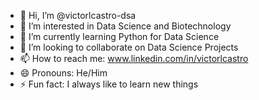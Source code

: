 - 👋 Hi, I’m @victorlcastro-dsa
- 👀 I’m interested in Data Science and Biotechnology
- 🌱 I’m currently learning Python for Data Science
- 💞️ I’m looking to collaborate on Data Science Projects
- 📫 How to reach me: www.linkedin.com/in/victorlcastro
- 😄 Pronouns: He/Him
- ⚡ Fun fact: I always like to learn new things

<!---
victorlcastro-dsa/victorlcastro-dsa is a ✨ special ✨ repository because its `README.md` (this file) appears on your GitHub profile.
You can click the Preview link to take a look at your changes.
--->
